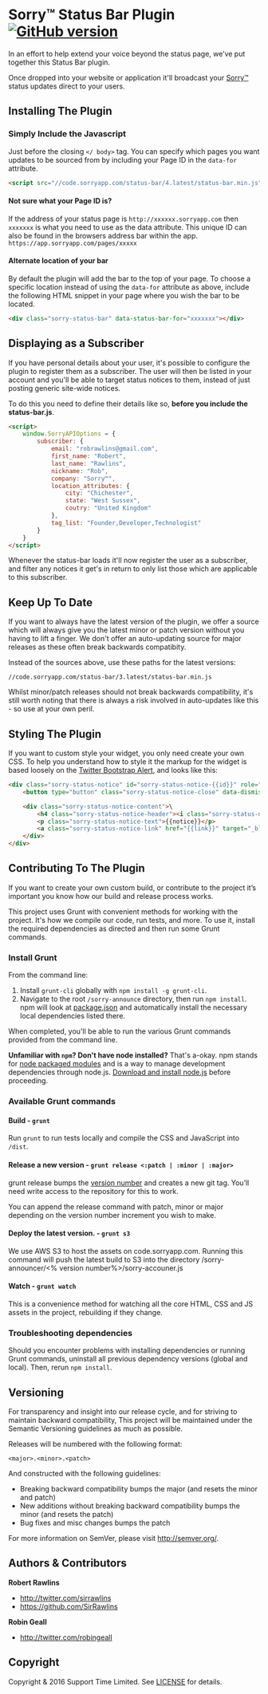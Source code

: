 # Sorry&#8482; Status Bar Plugin [![GitHub version](https://d25lcipzij17d.cloudfront.net/badge.svg?id=gh&type=6&v=4.0.2&x2=0)](http://badge.fury.io/for/gh/supporttime/status-bar)

In an effort to help extend your voice beyond the status page, we’ve put together this Status Bar plugin. 

Once dropped into your website or application it'll broadcast your [Sorry&#8482;](http://www.sorryapp.com) status updates direct to your users.

## Installing The Plugin

### Simply Include the Javascript 

Just before the closing ```</ body>``` tag. You can specify which pages you want updates to be sourced from by including your Page ID in the `data-for` attribute.

```html
<script src="//code.sorryapp.com/status-bar/4.latest/status-bar.min.js" data-for="xxxxxxx"></script>
```

#### Not sure what your Page ID is?

If the address of your status page is ```http://xxxxxx.sorryapp.com``` then ```xxxxxxx``` is what you need to use as the data attribute. This unique ID can also be found in the browsers address bar within the app. ```https://app.sorryapp.com/pages/xxxxx```

#### Alternate location of your bar

By default the plugin will add the bar to the top of your page. To choose a specific location instead of using the ```data-for``` attribute as above, include the following HTML snippet in your page where you wish the bar to be located.

```html
<div class="sorry-status-bar" data-status-bar-for="xxxxxxx"></div>
```

## Displaying as a Subscriber

If you have personal details about your user, it's possible to configure the plugin to register them as a subscriber. The user will then be listed in your account and you'll be able to target status notices to them, instead of just posting generic site-wide notices.

To do this you need to define their details like so, **before you include the status-bar.js**.

```html
<script>
	window.SorryAPIOptions = {
		subscriber: {
			email: "robrawlins@gmail.com",
			first_name: "Robert",
			last_name: "Rawlins",
			nickname: "Rob",
			company: "Sorry™",
			location_attributes: {
				city: "Chichester",
				state: "West Sussex",
				coutry: "United Kingdom"
			},
			tag_list: "Founder,Developer,Technologist"
		}
	}
</script>
```

Whenever the status-bar loads it'll now register the user as a subscriber, and filter any notices it get's in return to only list those which are applicable to this subscriber.

## Keep Up To Date

If you want to always have the latest version of the plugin, we offer a source which will always give you the latest minor or patch version without you having to lift a finger. We don't offer an auto-updating source for major releases as these often break backwards compatibity.

Instead of the sources above, use these paths for the latest versions:

	//code.sorryapp.com/status-bar/3.latest/status-bar.min.js

Whilst minor/patch releases should not break backwards compatibility, it's still worth noting that there is always a risk involved in auto-updates like this - so use at your own peril.

## Styling The Plugin

If you want to custom style your widget, you only need create your own CSS. To help you understand how to style it the markup for the widget is based loosely on the [Twitter Bootstrap Alert](http://getbootstrap.com/components/#alerts), and looks like this:

```html
<div class="sorry-status-notice" id="sorry-status-notice-{{id}}" role="alert">
	<button type="button" class="sorry-status-notice-close" data-dismiss="status-notice" aria-hidden="true"><i class="sorry-status-notice-icon sorry-status-notice-icon-times-circle"></i></button>

	<div class="sorry-status-notice-content">\
		<h4 class="sorry-status-notice-header"><i class="sorry-status-notice-icon sorry-status-notice-icon-bullhorn"></i> Ongoing</h4>
		<p class="sorry-status-notice-text">{{notice}}</p>
		<a class="sorry-status-notice-link" href="{{link}}" target="_blank" title="Visit our Status Page for more information.">More &#8594;</a>
	</div>
</div>
```

## Contributing To The Plugin

If you want to create your own custom build, or contribute to the project it’s important you know how our build and release process works.

This project uses Grunt with convenient methods for working with the project. It's how we compile our code, run tests, and more. To use it, install the required dependencies as directed and then run some Grunt commands.

### Install Grunt

From the command line:

1. Install `grunt-cli` globally with `npm install -g grunt-cli`.
2. Navigate to the root `/sorry-announce` directory, then run `npm install`. npm will look at [package.json](package.json) and automatically install the necessary local dependencies listed there.

When completed, you'll be able to run the various Grunt commands provided from the command line.

**Unfamiliar with `npm`? Don't have node installed?** That's a-okay. npm stands for [node packaged modules](http://npmjs.org/) and is a way to manage development dependencies through node.js. [Download and install node.js](http://nodejs.org/download/) before proceeding.

### Available Grunt commands

#### Build - `grunt`
Run `grunt` to run tests locally and compile the CSS and JavaScript into `/dist`.

#### Release a new version - `grunt release <:patch | :minor | :major>`
grunt release bumps the [version number](#versioning) and creates a new git tag. You’ll need write access to the repository for this to work.

You can append the release command with patch, minor or major depending on the version number increment you wish to make.

#### Deploy the latest version. - `grunt s3`
We use AWS S3 to host the assets on code.sorryapp.com. Running this command will push the latest build to S3 into the directory /sorry-announcer/<% version number%>/sorry-accouner.js

#### Watch - `grunt watch`
This is a convenience method for watching all the core HTML, CSS and JS assets in the project, rebuilding if they change.

### Troubleshooting dependencies

Should you encounter problems with installing dependencies or running Grunt commands, uninstall all previous dependency versions (global and local). Then, rerun `npm install`.

## Versioning

For transparency and insight into our release cycle, and for striving to maintain backward compatibility, This project will be maintained under the Semantic Versioning guidelines as much as possible.

Releases will be numbered with the following format:

`<major>.<minor>.<patch>`

And constructed with the following guidelines:

* Breaking backward compatibility bumps the major (and resets the minor and patch)
* New additions without breaking backward compatibility bumps the minor (and resets the patch)
* Bug fixes and misc changes bumps the patch

For more information on SemVer, please visit <http://semver.org/>.

## Authors & Contributors

**Robert Rawlins**

+ <http://twitter.com/sirrawlins>
+ <https://github.com/SirRawlins>

**Robin Geall**

+ <http://twitter.com/robingeall>

## Copyright

Copyright & 2016 Support Time Limited. See [LICENSE](LICENSE) for details.
